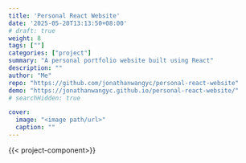 ```yaml
---
title: 'Personal React Website'
date: '2025-05-20T13:13:50+08:00'
# draft: true 
weight: 8
tags: [""]
categories: ["project"]
summary: "A personal portfolio website built using React"
description: ""
author: "Me"
repo: "https://github.com/jonathanwangyc/personal-react-website"
demo: "https://jonathanwangyc.github.io/personal-react-website/"
# searchHidden: true

cover:
  image: "<image path/url>"
  caption: ""
---
```

{{< project-component>}}
